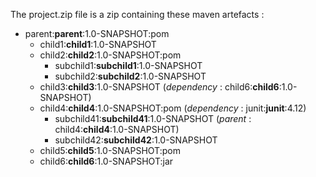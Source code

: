 The project.zip file is a zip containing these maven artefacts :

- parent:**parent**:1.0-SNAPSHOT:pom
    - child1:**child1**:1.0-SNAPSHOT
    - child2:**child2**:1.0-SNAPSHOT:pom
        - subchild1:**subchild1**:1.0-SNAPSHOT
        - subchild2:**subchild2**:1.0-SNAPSHOT
    - child3:**child3**:1.0-SNAPSHOT (*dependency* : child6:**child6**:1.0-SNAPSHOT)
    - child4:**child4**:1.0-SNAPSHOT:pom (*dependency* : junit:**junit**:4.12)
        - subchild41:**subchild41**:1.0-SNAPSHOT (*parent* : child4:**child4**:1.0-SNAPSHOT)
        - subchild42:**subchild42**:1.0-SNAPSHOT
    - child5:**child5**:1.0-SNAPSHOT:pom
    - child6:**child6**:1.0-SNAPSHOT:jar
